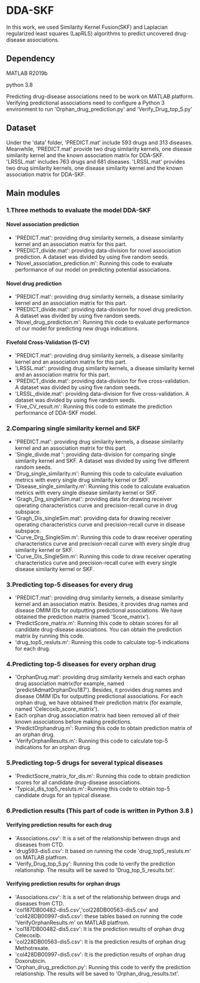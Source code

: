# DDA-SKF
In this work, we used Similarity Kernel Fusion(SKF) and Laplacian regularized least squares (LapRLS) algorithms to predict uncovered drug-disease associations. 

## Dependency

MATLAB R2019b

python 3.8

Predicting drug-disease associations need to be work on MATLAB platform. Verifying predictional associations need to configure a Python 3 environment to run 'Orphan_drug_prediction.py' and 'Verify_Drug_top_5.py'

## Dataset

Under the 'data' folder, 'PREDICT.mat' include 593 drugs and 313 diseases. Meanwhile, 'PREDICT.mat' provide two drug similarity kernels, one disease similarity kernel and the known association matrix for DDA-SKF. 'LRSSL.mat' includes 763 drugs and 681 diseases. 'LRSSL.mat' provides two drug similarity kernels, one disease similarity kernel and the known association matrix for DDA-SKF.

## Main modules

### 1.Three methods to evaluate the model DDA-SKF

#### Novel association prediction

* 'PREDICT.mat': providing drug similarity kernels, a disease similarity kernel and an association matrix for this part.
* 'PREDICT_divide.mat': providing data-division for novel association prediction. A dataset was divided by using five random seeds.
* 'Novel_association_prediction.m': Running this code to evaluate performance of our model on predicting potential associations. 

#### Novel drug prediction

* 'PREDICT.mat': providing drug similarity kernels, a disease similarity kernel and an association matrix for this part.
* 'PREDICT_divide.mat': providing data-division for novel drug prediction. A dataset was divided by using five random seeds.
* 'Novel_drug_prediction.m': Running this code to evaluate performance of our model for predicting new drugs indications. 

#### Fivefold Cross-Validation (5-CV)

* 'PREDICT.mat': providing drug similarity kernels, a disease similarity kernel and an association matrix for this part.
* 'LRSSL.mat': providing drug similarity kernels, a disease similarity kernel and an association matrix for this part.
* 'PREDICT_divide.mat': providing data-division for five cross-validation. A dataset was divided by using five random seeds.
* 'LRSSL_divide.mat': providing data-division for five cross-validation. A dataset was divided by using five random seeds.
* 'Five_CV_result.m': Running this code to estimate the prediction performance of DDA-SKF model.

### 2.Comparing single similarity kernel and SKF

* 'PREDICT.mat': providing drug similarity kernels, a disease similarity kernel and an association matrix for this part.
* 'Single_divide.mat ': providing data-division for comparing single similarity kernel and SKF. A dataset was divided by using five different random seeds.
* 'Drug_single_similarity.m': Running this code to calculate evaluation metrics with every single drug similarity kernel or SKF.
* 'Disease_single_similarity.m': Running this code to calculate evaluation metrics with every single disease similarity kernel or SKF.
* 'Gragh_Drg_singleSim.mat': providing data for drawing receiver operating characteristics curve and precision-recall curve in drug subspace.
* 'Gragh_Dis_singleSim.mat': providing data for drawing receiver operating characteristics curve and precision-recall curve in disease subspace.
* 'Curve_Drg_SingleSim.m': Running this code to draw receiver operating characteristics curve and precision-recall curve with every single drug similarity kernel or SKF.
* 'Curve_Dis_SingleSim.m': Running this code to draw receiver operating characteristics curve and precision-recall curve with every single disease similarity kernel or SKF.

### 3.Predicting top-5 diseases for every drug

* 'PREDICT.mat': providing drug similarity kernels, a disease similarity kernel and an association matrix. Besides, it provides drug names and disease OMIM IDs for outputting predictional associations. We have obtained the prediction matrix (named 'Score_matrix').
* 'PredictScore_matrix.m': Running this code to obtain scores for all candidate drug-disease associations. You can obtain the prediction matrix by running this code.
* 'drug_top5_resluts.m': Running this code to calculate top-5 indications for each drug.

### 4.Predicting top-5 diseases for every orphan drug

* 'OrphanDrug.mat': providing drug similarity kernels and each orphan drug association matrix(for example, named 'predictAdmatOrphanDru187'). Besides, it provides drug names and disease OMIM IDs for outputting predictional associations. For each orphan drug, we have obtained their prediction matrix (for example, named 'Celecoxib_score_matrix').
* Each orphan drug association matrix had been removed all of their known associations before making predictions.
* 'PredictOrphandrug.m': Running this code to obtain prediction matrix of an orphan drug.
* 'VerifyOrphanResults.m': Running this code to calculate top-5 indications for an orphan drug.

### 5.Predicting top-5 drugs for several typical diseases

* 'PredictSocre_matrix_for_dis.m': Running this code to obtain prediction scores for all candidate drug-disease associations.
* 'Typical_dis_top5_resluts.m': Running this code to obtain top-5 candidate drugs for an typical disease.

### 6.Prediction results (This part of code is written in Python 3.8 )

#### Verifying prediction results for each drug

* 'Associations.csv': It is a set of the relationship between drugs and diseases from CTD.
* 'drug593-dis5.csv': It based on running the code 'drug_top5_resluts.m' on MATLAB platfrom.
* 'Verify_Drug_top_5.py': Running this code to verify the prediction relationship. The results will be saved to 'Drug_top_5_results.txt'.

#### Verifying prediction results for orphan drugs

* 'Associations.csv': It is a set of the relationship between drugs and diseases from CTD.
* 'col187DB00482-dis5.csv','col228DB00563-dis5.csv' and 'col428DB00997-dis5.csv': these tables based on running the code 'VerifyOrphanResults.m' on MATLAB platfrom.
* 'col187DB00482-dis5.csv': It is the prediction results of orphan drug Celecoxib.
* 'col228DB00563-dis5.csv': It is the prediction results of orphan drug Methotrexate.
* 'col428DB00997-dis5.csv': It is the prediction results of orphan drug Doxorubicin.
* 'Orphan_drug_prediction.py': Running this code to verify the prediction relationship. The results will be saved to 'Orphan_drug_results.txt'.

